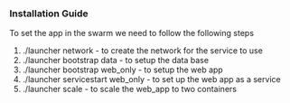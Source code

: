 ### Installation Guide
To set the app in the swarm we need to follow the following steps
1. ./launcher network - to create the network for the service to use
2. ./launcher bootstrap data - to setup the data base
3. ./launcher bootstrap web_only - to setup the web app
4. ./launcher servicestart web_only - to set up the web app as a service
5. ./launcher scale - to scale the web_app to two containers